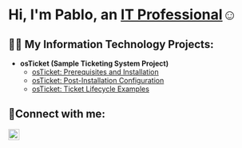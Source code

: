 <h1>Hi, I'm Pablo, an <a href="https://www.linkedin.com/in/pablo-mascareno-a64568129/">IT Professional</a>☺</h1>

<h2>👨‍💻 My Information Technology Projects:</h2>

- <b>osTicket (Sample Ticketing System Project)</b>
  - [osTicket: Prerequisites and Installation](https://github.com/Pablo-522/osticket-prereqs)
  - [osTicket: Post-Installation Configuration](https://github.com/Pablo-522/post-install-config/blob/main/README.md)
  - [osTicket: Ticket Lifecycle Examples](https://github.com/Pablo-522/ticket-lifecycle-examples)

<h2>🤳Connect with me:</h2>

[<img align="left" alt="Josh | LinkedIn" width="22px" src="https://cdn.jsdelivr.net/npm/simple-icons@v3/icons/linkedin.svg" />][linkedin]



[linkedin]: https://www.linkedin.com/in/pablo-mascareno-a64568129/
